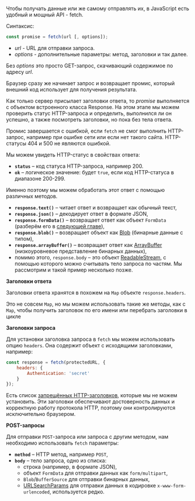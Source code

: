 Чтобы получать данные или же самому отправлять их, в JavaScript есть удобный и мощный API - fetch.

Синтаксис:
```js
const promise = fetch(url [, options]);
```

- *url* - URL для отправки запроса.
- *options* - дополнительные параметры: метод, заголовки и так далее.

Без *options* это просто GET-запрос, скачивающий содержимое по адресу *url*.

Браузер сразу же начинает запрос и возвращает промис, который внешний код использует для получения результата.

Как только сервер присылает заголовки ответа, то *promise* выполняется с объектом встроенного класса Response. На этом этапе мы можем проверить статус HTTP-запроса и определить, выполнился ли он успешно, а также посмотреть заголовки, но пока без тела ответа. 

Промис завершается с ошибкой, если `fetch` не смог выполнить HTTP-запрос, например при ошибке сети или если нет такого сайта. HTTP-статусы 404 и 500 не являются ошибкой.

Мы можем увидеть HTTP-статус в свойствах ответа:

-   **`status`** – код статуса HTTP-запроса, например 200.
-   **`ok`** – логическое значение: будет `true`, если код HTTP-статуса в диапазоне 200-299.

Именно поэтому мы можем обработать этот ответ с помощью различных методов.
- **`response.text()`** – читает ответ и возвращает как обычный текст,
-   **`response.json()`** – декодирует ответ в формате JSON,
-   **`response.formData()`** – возвращает ответ как объект `FormData` (разберём его в [следующей главе](https://learn.javascript.ru/formdata)),
-   **`response.blob()`** – возвращает объект как [Blob](https://learn.javascript.ru/blob) (бинарные данные с типом),
-   **`response.arrayBuffer()`** – возвращает ответ как [ArrayBuffer](https://learn.javascript.ru/arraybuffer-binary-arrays) (низкоуровневое представление бинарных данных),
-   помимо этого, `response.body` – это объект [ReadableStream](https://streams.spec.whatwg.org/#rs-class), с помощью которого можно считывать тело запроса по частям. Мы рассмотрим и такой пример несколько позже.


**Заголовки ответа**

Заголовки ответа хранятся в похожем на `Map` объекте `response.headers`.

Это не совсем `Map`, но мы можем использовать такие же методы, как с `Map`, чтобы получить заголовок по его имени или перебрать заголовки в цикле

**Заголовки запроса**

Для установки заголовка запроса в `fetch` мы можем использовать опцию `headers`. Она содержит объект с исходящими заголовками, например:
```js
const response = fetch(protectedURL, {
	headers: {
		Authentication: 'secret'
	}
});
```

Есть список [запрещённых HTTP-заголовков](https://fetch.spec.whatwg.org/#forbidden-header-name), которые мы не можем установить. Эти заголовки обеспечивают достоверность данных и корректную работу протокола HTTP, поэтому они контролируются исключительно браузером.

**POST-запросы**

Для отправки `POST`-запроса или запроса с другим методом, нам необходимо использовать `fetch` параметры:

-   **`method`** – HTTP метод, например `POST`,
-   **`body`** – тело запроса, одно из списка:
    -   строка (например, в формате JSON),
    -   объект `FormData` для отправки данных как `form/multipart`,
    -   `Blob`/`BufferSource` для отправки бинарных данных,
    -   [URLSearchParams](https://learn.javascript.ru/url) для отправки данных в кодировке `x-www-form-urlencoded`, используется редко.